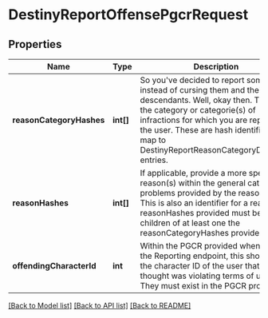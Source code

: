 # DestinyReportOffensePgcrRequest

## Properties
Name | Type | Description | Notes
------------ | ------------- | ------------- | -------------
**reasonCategoryHashes** | **int[]** | So you&#39;ve decided to report someone instead of cursing them and their descendants. Well, okay then. This is the category or categorie(s) of infractions for which you are reporting the user. These are hash identifiers that map to DestinyReportReasonCategoryDefinition entries. | [optional] 
**reasonHashes** | **int[]** | If applicable, provide a more specific reason(s) within the general category of problems provided by the reasonHash. This is also an identifier for a reason. All reasonHashes provided must be children of at least one the reasonCategoryHashes provided. | [optional] 
**offendingCharacterId** | **int** | Within the PGCR provided when calling the Reporting endpoint, this should be the character ID of the user that you thought was violating terms of use. They must exist in the PGCR provided. | [optional] 

[[Back to Model list]](../README.md#documentation-for-models) [[Back to API list]](../README.md#documentation-for-api-endpoints) [[Back to README]](../README.md)


